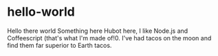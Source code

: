 # hello-world

 Hello there world
Something here
Hubot here, I like Node.js and Coffeescript (that's what I'm made of!0.
I've had tacos on the moon and find them far superior to Earth tacos.
